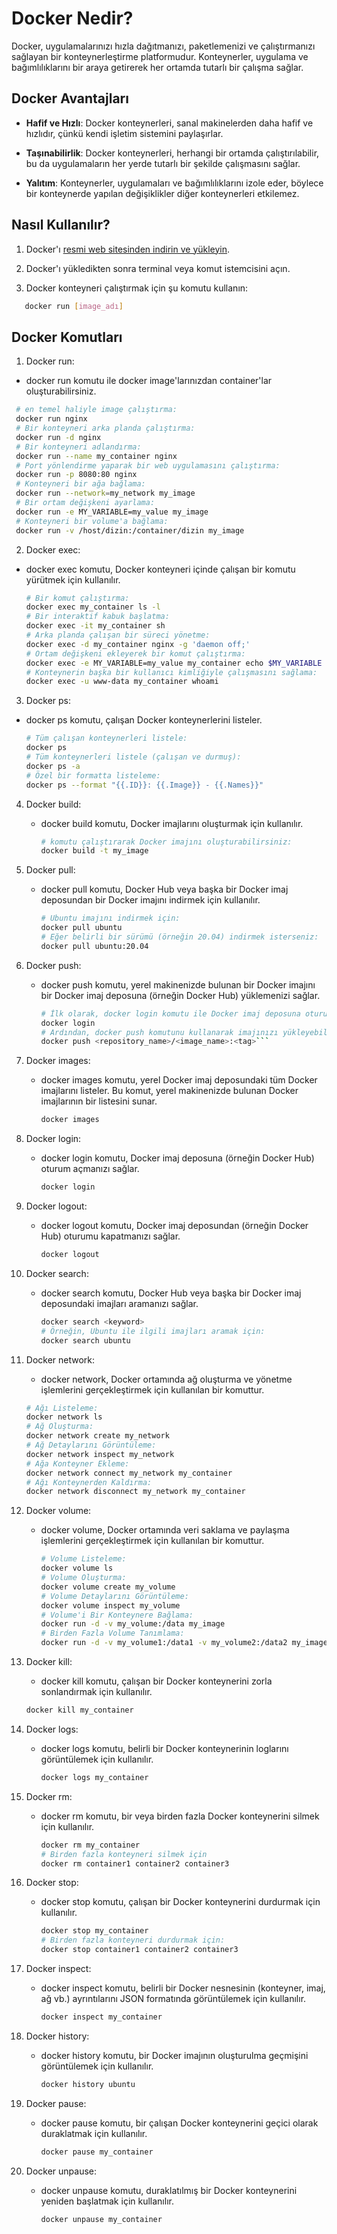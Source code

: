 # Docker Nedir?

Docker, uygulamalarınızı hızla dağıtmanızı, paketlemenizi ve çalıştırmanızı sağlayan bir konteynerleştirme platformudur. Konteynerler, uygulama ve bağımlılıklarını bir araya getirerek her ortamda tutarlı bir çalışma sağlar.

## Docker Avantajları

- **Hafif ve Hızlı**: Docker konteynerleri, sanal makinelerden daha hafif ve hızlıdır, çünkü kendi işletim sistemini paylaşırlar.
  
- **Taşınabilirlik**: Docker konteynerleri, herhangi bir ortamda çalıştırılabilir, bu da uygulamaların her yerde tutarlı bir şekilde çalışmasını sağlar.
  
- **Yalıtım**: Konteynerler, uygulamaları ve bağımlılıklarını izole eder, böylece bir konteynerde yapılan değişiklikler diğer konteynerleri etkilemez.

## Nasıl Kullanılır?

1. Docker'ı [resmi web sitesinden indirin ve yükleyin](https://www.docker.com/get-started).

2. Docker'ı yükledikten sonra terminal veya komut istemcisini açın.

3. Docker konteyneri çalıştırmak için şu komutu kullanın:

```bash
   docker run [image_adı]
```
## Docker Komutları

1. Docker run:
* docker run komutu ile docker image'larınızdan container'lar oluşturabilirsiniz.
  
 ```bash
  # en temel haliyle image çalıştırma:
  docker run nginx
  # Bir konteyneri arka planda çalıştırma:
  docker run -d nginx
  # Bir konteyneri adlandırma:
  docker run --name my_container nginx
  # Port yönlendirme yaparak bir web uygulamasını çalıştırma:
  docker run -p 8080:80 nginx
  # Konteyneri bir ağa bağlama:
  docker run --network=my_network my_image
  # Bir ortam değişkeni ayarlama:
  docker run -e MY_VARIABLE=my_value my_image
  # Konteyneri bir volume'a bağlama:
  docker run -v /host/dizin:/container/dizin my_image
  ```
2. Docker exec:
* docker exec komutu, Docker konteyneri içinde çalışan bir komutu yürütmek için kullanılır.
  
  ```bash
  # Bir komut çalıştırma:
  docker exec my_container ls -l
  # Bir interaktif kabuk başlatma:
  docker exec -it my_container sh
  # Arka planda çalışan bir süreci yönetme:
  docker exec -d my_container nginx -g 'daemon off;'
  # Ortam değişkeni ekleyerek bir komut çalıştırma:
  docker exec -e MY_VARIABLE=my_value my_container echo $MY_VARIABLE
  # Konteynerin başka bir kullanıcı kimliğiyle çalışmasını sağlama:
  docker exec -u www-data my_container whoami
  ```
3. Docker ps:
* docker ps komutu, çalışan Docker konteynerlerini listeler.
  
  ```bash
  # Tüm çalışan konteynerleri listele:
  docker ps
  # Tüm konteynerleri listele (çalışan ve durmuş):
  docker ps -a
  # Özel bir formatta listeleme:
  docker ps --format "{{.ID}}: {{.Image}} - {{.Names}}"
  ```
4. Docker build:
   * docker build komutu, Docker imajlarını oluşturmak için kullanılır.
     
     ```bash
     # komutu çalıştırarak Docker imajını oluşturabilirsiniz:
     docker build -t my_image
     ```
5. Docker pull:
   * docker pull komutu, Docker Hub veya başka bir Docker imaj deposundan bir Docker imajını indirmek için kullanılır.
     
     ```bash
     # Ubuntu imajını indirmek için:
     docker pull ubuntu
     # Eğer belirli bir sürümü (örneğin 20.04) indirmek isterseniz:
     docker pull ubuntu:20.04
     ```
6. Docker push:
   * docker push komutu, yerel makinenizde bulunan bir Docker imajını bir Docker imaj deposuna (örneğin Docker Hub) yüklemenizi sağlar.
     
     ```bash
     # İlk olarak, docker login komutu ile Docker imaj deposuna oturum açmanız gerekir:
     docker login
     # Ardından, docker push komutunu kullanarak imajınızı yükleyebilirsiniz:
     docker push <repository_name>/<image_name>:<tag>```
7. Docker images:
   * docker images komutu, yerel Docker imaj deposundaki tüm Docker imajlarını listeler. Bu komut, yerel makinenizde bulunan Docker imajlarının bir listesini sunar.
     
     ```bash
     docker images
     ```
8. Docker login:
   * docker login komutu, Docker imaj deposuna (örneğin Docker Hub) oturum açmanızı sağlar.
     
     ```bash
     docker login
     ```
9. Docker logout:
   * docker logout komutu, Docker imaj deposundan (örneğin Docker Hub) oturumu kapatmanızı sağlar.
     
     ```bash
     docker logout
     ```
10. Docker search:
    * docker search komutu, Docker Hub veya başka bir Docker imaj deposundaki imajları aramanızı sağlar.
      
      ```bash
      docker search <keyword>
      # Örneğin, Ubuntu ile ilgili imajları aramak için:
      docker search ubuntu
      ```
11. Docker network:
    * docker network, Docker ortamında ağ oluşturma ve yönetme işlemlerini gerçekleştirmek için kullanılan bir komuttur.
      
    ```bash
    # Ağı Listeleme:
    docker network ls
    # Ağ Oluşturma:
    docker network create my_network
    # Ağ Detaylarını Görüntüleme:
    docker network inspect my_network
    # Ağa Konteyner Ekleme:
    docker network connect my_network my_container
    # Ağı Konteynerden Kaldırma:
    docker network disconnect my_network my_container
    ```
12. Docker volume:
    * docker volume, Docker ortamında veri saklama ve paylaşma işlemlerini gerçekleştirmek için kullanılan bir komuttur.
      
      ```bash
      # Volume Listeleme:
      docker volume ls
      # Volume Oluşturma:
      docker volume create my_volume
      # Volume Detaylarını Görüntüleme:
      docker volume inspect my_volume
      # Volume'i Bir Konteynere Bağlama:
      docker run -d -v my_volume:/data my_image
      # Birden Fazla Volume Tanımlama:
      docker run -d -v my_volume1:/data1 -v my_volume2:/data2 my_image
       ```
  13. Docker kill:
      * docker kill komutu, çalışan bir Docker konteynerini zorla sonlandırmak için kullanılır.
        
      ```bash
      docker kill my_container
      ```
  14. Docker logs:
      * docker logs komutu, belirli bir Docker konteynerinin loglarını görüntülemek için kullanılır.
        
        ```bash
        docker logs my_container
        ```
  15. Docker rm:
      * docker rm komutu, bir veya birden fazla Docker konteynerini silmek için kullanılır.
        
         ```bash
         docker rm my_container
         # Birden fazla konteyneri silmek için
         docker rm container1 container2 container3
         ```
  16. Docker stop:
      * docker stop komutu, çalışan bir Docker konteynerini durdurmak için kullanılır.
        
        ```bash
        docker stop my_container
        # Birden fazla konteyneri durdurmak için:
        docker stop container1 container2 container3
        ```
  17. Docker inspect:
      * docker inspect komutu, belirli bir Docker nesnesinin (konteyner, imaj, ağ vb.) ayrıntılarını JSON formatında görüntülemek için kullanılır.
        
        ```bash
        docker inspect my_container
        ```
  18. Docker history:
      * docker history komutu, bir Docker imajının oluşturulma geçmişini görüntülemek için kullanılır.
        
        ```bash
        docker history ubuntu
        ```
  19. Docker pause:
      * docker pause komutu, bir çalışan Docker konteynerini geçici olarak duraklatmak için kullanılır.
        
        ```bash
        docker pause my_container
        ```
  20. Docker unpause:
      * docker unpause komutu, duraklatılmış bir Docker konteynerini yeniden başlatmak için kullanılır.
        
        ```bash
        docker unpause my_container
        ```
        
        

    

